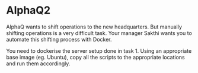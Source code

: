 # AlphaQ2
AlphaQ wants to shift operations to the new headquarters. But manually shifting operations is a very difficult task. Your manager Sakthi wants you to automate this shifting process with Docker.

You need to dockerise the server setup done in task 1.
Using an appropriate base image (eg. Ubuntu), copy all the scripts to the appropriate locations and run them accordingly.
